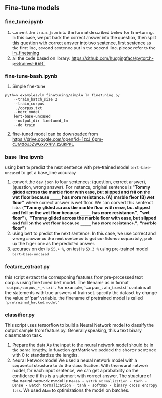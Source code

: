 ## Fine-tune models
### fine\_tune.ipynb
1. convert the `train.json` into the format described below for fine-tuning. In this case, we put back the correct answer into the question, then split this question with correct answer into two sentence, first sentence as the first line, second sentence put in the second line. please refer to the [lm_finetuning](https://github.com/huggingface/pytorch-pretrained-BERT/tree/master/examples/lm_finetuning)
2. all the code based on library: https://github.com/huggingface/pytorch-pretrained-BERT

### fine-tune-bash.ipynb
1. Simple fine-tune 
```
python examples/lm_finetuning/simple_lm_finetuning.py 
    --train_batch_size 2 
    --train_corpus 
    ../corpus.txt 
    --bert_model 
    bert-base-uncased 
    --output_dir finetuned_lm 
    --do_train 
```
2. fine-tuned model can be downloaded from https://drive.google.com/open?id=1zcJ_6pm-cUMdoJ3ZwGxVx4iv_zSukPkU

### base_line.ipynb
using bert to predict the next sentence with pre-trained model `bert-base-uncased` to get a base_line accuracy
1. convert the `dev.json` to four sentences: (question, correct answer), (question, wrong answer). 
For instance, original sentence is **"Tommy glided across the marble floor with ease, but slipped and fell on the wet floor because `_____` has more resistance. (A) marble floor (B) wet floor"** where correct answer is wet floor. We can convert this sentenct into: (**"Tommy glided across the marble floor with ease, but slipped and fell on the wet floor because `_____` has more resistance."**, **"wet floor"**), (**"Tommy glided across the marble floor with ease, but slipped and fell on the wet floor because `_____` has more resistance."**, **"marble floor"**)
2. using bert to predict the next sentence. In this case, we use correct and wrong answer as the next sentence to get confidence separately, pick up the higer one as the predicted answer.
3. accuracy on dev is `55.4 %`, on test is `53.3 %` using pre-trained model `bert-base-uncased`

### feature_extract.py
this script extract the corresponing features from pre-processed text corpus using fine tuned bert model. The filename as in format `'output/corpus_*_*.txt'`. For example, 'corpus_train_true.txt' contains all the statements with true answers of train set. specify the dataset by change the value of 'par' variable.  the finename of pretrained model is called `'pretrained_hacked.model'`

### classifier.py
This script uses tensorflow to build a Neural Network model to classify the output sample from feature.py. Generally speaking, this a text binary classification task.
1. Prepare the data
As the input to the neural network model should be in the same lengthy, in function getMatrix we padded the shorter sentence with 0 to standardize the lengths.
2. Neural Network model
We used a neural network model with a sequential structure to do the classification. With the neural network model, for each input sentence, we can get a probability on the confidence if this is a statement with correct answer. The structure of the neural network model is `Dense - Batch Normalization - tanh - Dense - Batch Normalization - tanh - softmax - binary cross entropy loss`. We used `Adam` to optimizations the model on batches.
